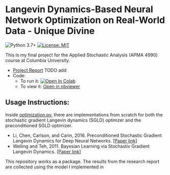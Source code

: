 # Langevin Dynamics-Based Neural Network Optimization on Real-World Data - Unique Divine

![Python 3.7+] [![License: MIT]](https://github.com/Unique-Divine/SA-Project/blob/main/LICENSE)

[Python 3.7+]: https://img.shields.io/badge/python-3.7+-blue.svg
[License: MIT]: https://img.shields.io/badge/License-MIT-yellow.svg 

This is my final project for the Applied Stochastic Analysis (APMA 4990) course at  Columbia University.

- [Project Report]() TODO add
- Code: 
  - To run it: [![Open In Colab](https://colab.research.google.com/assets/colab-badge.svg)](https://colab.research.google.com/github/Unique-Divine/SA-Project/blob/main/science.ipynb) 
  - To view it: [Open in nbviewer](https://github.com/Unique-Divine/SA-Project/blob/main/science.ipynb)

## Usage Instructions: 
Inside [optimization.py](https://github.com/Unique-Divine/SA-Project/blob/main/optimization.py), there are implementations from scratch for both the stochastic gradient Langevin dynamics (SGLD) optimzer and the preconditioned SGLD  optimizer.  
- Li, Chen, Carlson, and Carin, 2016. Preconditioned Stochastic Gradient Langevin Dynamics for Deep Neural Networks. [[Paper link]](https://preview.tinyurl.com/25kd89a6)
- Welling and Teh, 2011. Bayesian Learning via Stochastiv Gradient Langevin Dynamics. [[Paper link]](https://bit.ly/3ngnyRA)

This repository works as a package. The results from the research report are collected using the model I implemented in 